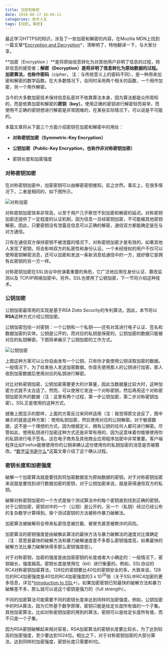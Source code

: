 ```yaml
---
title: 加密和解密
date: 2018-08-17 16:04:11
categories: 技术人生
tags: [加密, 解密]
---
```


最近学习HTTPS的知识，涉及了一些加密和解密的内容，在Mozilla MDN上找到一篇文章*[Encryption and Decryption](https://developer.mozilla.org/en-US/docs/Archive/Security/Encryption_and_Decryption)*，清晰明了，特地翻译一下，与大家分享。

**加密（Encryption ）**是将原始信息转化为对其他用户非明了信息的过程，除非信息的接受者；**解密（Decryption）**是将非明了信息转化为原始数据的过程。加密算法，也称作**密码**（cipher， 注：与传统意义上的密码不同），是一种用来加密和解密的数学函数。在大多数情况下，会同时采用两个相关的函数，一个用作加密，另一个用作解密。

当今的大多数加密技术保持信息私密并不依靠算法本身，因为算法都是众所周知的，而是依靠加密和解密的**密钥（key）**。使用正确的密钥进行解密轻而易举，而使用不正确的密钥想进行解密是非常困难的，在某些实际情况下，可以说是不可能的。

本篇文章将从下面三个方面介绍密钥在加密和解密中的用处：

- **对称密钥加密（Symmetric-Key Encryption）**

- **公钥加密（Public-Key Encryption，也称作非对称密钥加密）**

- 密钥长度和加密强度

<!--more-->

### 对称密钥加密

在对称密钥加密中，加密密钥可以由解密密钥推知，反之亦然。事实上，在很多情况下，二者是相同的，如下图所示。

![对称加密](https://wocanmei-hexo.nos-eastchina1.126.net/%E5%8A%A0%E5%AF%86%E5%92%8C%E8%A7%A3%E5%AF%86/1-symmetric-key%20encryption.png)

对称密钥加密效率非常高，以至于用户几乎察觉不到加密和解密的延迟。对称密钥加密还提供了一定程度的认证机制，因为信息一旦经密钥加密，不可能被其他密钥解密。因此，只要密钥没有泄露且信息可以正确的解密，通信双方都能确定是在与对方通信。

只有在通信双方保持密钥不被泄露的情况下，对称密钥加密才是有效的。如果其他人发现了密钥，将会影响双方的私密性和身份认证。一个未经授权的用户不仅可以使用密钥解密消息，还可以加密和发送一条新消息给通信中的一方，就好像它是拥有此密钥的另一方一样。

对称密钥加密在SSL协议中扮演着重要的角色，它广泛地应用在身份认证、篡改监测以及 TCP/IP网络加密中。另外，SSL也使用了公钥加密，下一节将介绍这种技术。

### 公钥加密

公钥加密最常用的实现是基于*RSA Data Security*的专利算法，因此，本节将以**RSA**这种方式介绍公钥加密。

公钥加密包括一对密钥：一个公钥和一个私钥——还有对其进行电子认证、签名和数据加密的实体。公钥是公开的，而对应的私钥是保密的。公钥加密的数据只能被对应的私钥解密。下图简单展示了公钥加密的工作方式。

![公钥加密](https://wocanmei-hexo.nos-eastchina1.126.net/%E5%8A%A0%E5%AF%86%E5%92%8C%E8%A7%A3%E5%AF%86/2-public-key%20encryption.png)

上图这种方案可以让你自由发布一个公钥，只有你才能使用公钥读取加密的数据。一般情况下，为了给某些人发送加密数据，你首先使用那人的公钥进行加密，那人收到加密数据后使用对应的私钥进行解密。

对比对称密钥加密，公钥加密需要更大的计算量，因此当数据量比较大时，这种加密方式就不太合适了。然而，可以使用它发送一个对称密钥，然后再用这个对称密钥加密另外的数据（注：这里有两个过程，第一步公钥加密，第二步对称密钥加密）。SSL正是使用的这种方式。

就像上图显示的那样，上面的方案反过来同样适用（注：我觉得原文说反了，图中展示的就是这种方案）：使用私钥加密，然后使用对应的公钥解密。对于敏感数据，这不是一个理想的方式，因为根据定义，拥有公钥的任何人都可进行解密。尽管如此，使用私钥进行加密这种方式还是非常有用的，因为这意味着你能够使用你的私钥进行电子签名，这在电子商务及其他商业应用程序加密中非常重要。客户端程序比如Firefox能够使用你的公钥来确认这份使用你的私钥加密的消息是否被篡改。*[数字证书是什么](https://pingao777.github.io/2018/08/15/%E6%95%B0%E5%AD%97%E7%AD%BE%E5%90%8D%E6%98%AF%E4%BB%80%E4%B9%88/)*这篇文章介绍了这个确认过程。

### 密钥长度和加密强度

破解一个加密算法就是要找到将加密数据变为原始数据的密钥。对于对称密钥加密来说就是要找到进行数据加密的密钥，对于公钥加密来说，就是获得通信双方的私钥。

破解对称密钥加密的一个方式是挨个测试算法中的每个密钥直到找到正确的密钥。对于公钥加密，密钥对中的一个（公钥）是公开的，另一个（私钥）经过已经公布的复杂数学计算得到。挨个测试密钥的方法被称作暴力破解法。

加密算法被破解将会带来私密信息被拦截、被冒充甚至被欺诈的风险。

加密算法的密钥强度是由破解此算法的最快方法与暴力破解法的速度对比值确定（注：意思是最快的破解方法和暴力破解速度差不多那么密钥强度高，如果最快的破解方法比暴力破解快得多那么密钥强度低）。

对于对称密钥，加密的强度是由加密密钥的长度或者大小确定的：一般情况下，密钥越长，强度越高。密钥长度是使用位（bit）进行衡量的。例如，SSL协议的RC4对称密钥加密算法，128位的密钥要比40位的密钥安全的多。大致来说，128位的RC4加密强度是40位的RC4加密强度的3 x 10<sup>26</sup>倍（关于SSL中RC4加密的更多信息，详见*[Introduction to SSL](https://developer.mozilla.org/en-US/docs/Archive/Security/Introduction_to_SSL)*）。如果加密密钥已知最快的破解方法和暴力破解差不多，那么就可以说这个密钥是强力的（full strength）。

不同的加密算法可能需要不同的密钥长度来达到同样的加密强度。例如，公钥加密中的RSA算法，因为它所基于数学原理，密钥只能是给定长度所有值的一个子集。其他加密算法，比如对称密钥加密的用到的算法，密钥可以是给定长度所有值，而不只是一个子集。

因为RSA密钥破解起来相对容易，RSA加密算法的密钥长度要比较长，为了达到较高的加密强度，至少要达到1024位。相比之下，对于对称密钥加密的大部分算法，达到同样的加密强度，密钥长度只需要80位。
